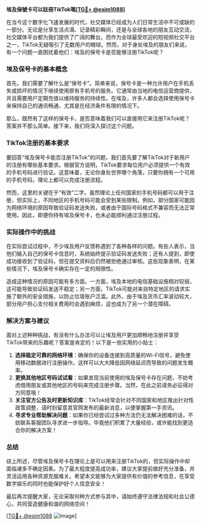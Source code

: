 **埃及保號卡可以註冊TikTok嗎[[TG💪+ @esim1088](https://t.me/s/esim1088)]**

在当今这个数字化飞速发展的时代，社交媒体已经成为人们日常生活中不可或缺的一部分。无论是分享生活点滴、记录精彩瞬间，还是与全球各地的朋友互动交流，社交媒体平台都为我们提供了广阔的舞台。而作为全球最受欢迎的短视频社交平台之一，TikTok无疑吸引了无数用户的眼球。然而，对于身处埃及的朋友们来说，有一个问题一直困扰着他们：埃及的保号卡是否能够注册TikTok呢？

### 埃及保号卡的基本概念

首先，我们需要了解什么是“保号卡”。简单来说，保号卡是一种允许用户在手机丢失或损坏的情况下继续使用原有手机号的服务。它通常由当地的电信运营商提供，并且需要用户定期充值以维持服务的持续性。在埃及，许多人都会选择使用保号卡来保持自己的通讯畅通，尤其是在经济条件有限的情况下。

那么，既然有了这样的保号卡，是否意味着我们可以直接用它来注册TikTok呢？答案并不那么简单。接下来，我们将深入探讨这个问题。

### TikTok注册的基本要求

要回答“埃及保号卡能否注册TikTok”的问题，我们首先要了解TikTok对于新用户的注册有哪些基本要求。根据官方说明，TikTok要求每位用户必须提供一个有效的手机号码进行验证。这意味着，无论你身处世界哪个角落，只要你拥有一个可用的手机号码，理论上都可以完成注册流程。

然而，这里的关键在于“有效”二字。虽然理论上任何国家的手机号码都可以用于注册，但实际上，不同地区的手机号码可能会受到某些限制。例如，部分国家可能因为网络环境的原因导致验证码发送失败，或者由于国际号码格式不兼容而无法正常使用。因此，即便你持有埃及保号卡，也未必能顺利通过注册过程。

### 实际操作中的挑战

在实际尝试过程中，不少埃及用户反馈称遇到了各种各样的问题。有些人表示，当他们输入自己的保号卡信息时，系统始终提示验证码发送失败；还有人提到，即使成功接收到了验证码，但在提交资料后仍然被拒绝通过审核。这些现象表明，在某些情况下，埃及保号卡确实存在一定的局限性。

造成这种情况的原因可能有多方面。一方面，埃及本地的电信基础设施相对较弱，这可能导致验证码发送不稳定；另一方面，TikTok可能对来自特定地区的请求实施了额外的安全措施，以防止垃圾账户泛滥。此外，由于埃及货币汇率波动较大，部分用户担心支付相关费用时会遇到麻烦，这也成为了另一个潜在障碍。

### 解决方案与建议

面对上述种种挑战，有没有什么办法可以让埃及用户更加顺畅地注册并享受TikTok带来的乐趣呢？答案是肯定的！以下是一些实用的小贴士：

1. **选择稳定可靠的网络环境**：确保你的设备连接到高质量的Wi-Fi信号，避免使用移动数据进行注册操作。这样可以大大降低因网络延迟而导致的问题发生概率。
2. **更换其他地区号码试试看**：如果发现当前使用的埃及保号卡存在问题，不妨考虑借用朋友或其他地区的号码来完成注册步骤。当然，在此之前请务必征得对方同意哦！
3. **关注官方公告及时更新知识库**：TikTok经常会针对不同国家和地区推出针对性政策调整，请时刻留意其官网发布的最新消息，以便掌握第一手资讯。
4. **寻求专业帮助解决问题**：如果你已经尝试过多种方法仍无法解决困难的话，不妨联系客服团队寻求进一步指导。毕竟他们积累了大量经验，或许能找到更适合你的解决方案！

### 总结

综上所述，尽管埃及保号卡在理论上是可以用来注册TikTok的，但实际操作中却面临诸多不确定因素。为了最大程度提高成功率，建议大家提前做好充分准备，并灵活运用各种资源克服难关。希望本文能够为大家提供有价值的参考信息，在享受数字娱乐的同时也能保护好个人信息安全！

最后再次提醒大家，无论采取何种方式参与其中，请始终遵守法律法规和社会公德心，共同营造健康和谐的网络空间！

[[TG💪+ @esim1088](https://t.me/s/esim1088) ![Image](https://i.postimg.cc/4NQfJmqS/Snipaste-2025-05-13-00-14-12.png)]